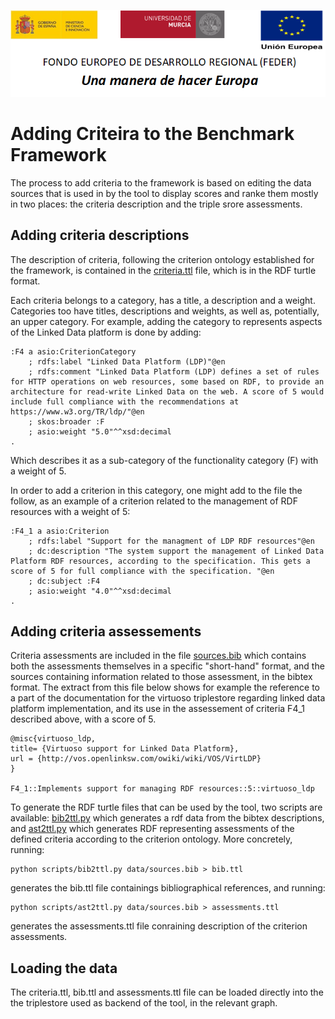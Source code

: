![](.//media/CabeceraDocumentosMD.png)

# Adding Criteira to the Benchmark Framework

The process to add criteria to the framework is based on editing the data sources that is used in by the tool to display scores and ranke them mostly in two places: the criteria description and the triple srore assessments. 

## Adding criteria descriptions

The description of criteria, following the criterion ontology established for the framework, is contained in the [criteria.ttl](https://github.com/HerculesCRUE/GnossDeustoBackend/blob/master/Benchmark/criterion-ontology/src/criteria.ttl) file, which is in the RDF turtle format.

Each criteria belongs to a category, has a title, a description and a weight. Categories too have titles, descriptions and weights, as well as, potentially, an upper category. For example, adding the category to represents aspects of the Linked Data platform is done by adding:

```
:F4 a asio:CriterionCategory
	; rdfs:label "Linked Data Platform (LDP)"@en
	; rdfs:comment "Linked Data Platform (LDP) defines a set of rules for HTTP operations on web resources, some based on RDF, to provide an architecture for read-write Linked Data on the web. A score of 5 would include full compliance with the recommendations at https://www.w3.org/TR/ldp/"@en
	; skos:broader :F
	; asio:weight "5.0"^^xsd:decimal
.
```

Which describes it as a sub-category of the functionality category (F) with a weight of 5.

In order to add a criterion in this category, one might add to the file the follow, as an example of a criterion related to the management of RDF resources with a weight of 5:

```
:F4_1 a asio:Criterion
	; rdfs:label "Support for the managment of LDP RDF resources"@en
	; dc:description "The system support the management of Linked Data Platform RDF resources, according to the specification. This gets a score of 5 for full compliance with the specification. "@en
	; dc:subject :F4
	; asio:weight "4.0"^^xsd:decimal
.
```

## Adding criteria assessements

Criteria assessments are included in the file [sources.bib](https://github.com/HerculesCRUE/GnossDeustoBackend/blob/master/Benchmark/triplestore-assessments/data/sources.bib) which contains both the assessments themselves in a specific "short-hand" format, and the sources containing information related to those assessment, in the bibtex format. The extract from this file below shows for example the reference to a part of the documentation for the virtuoso triplestore regarding linked data platform implementation, and its use in the assessement of criteria F4_1 described above, with a score of 5.

```
@misc{virtuoso_ldp,
title= {Virtuoso support for Linked Data Platform},
url = {http://vos.openlinksw.com/owiki/wiki/VOS/VirtLDP}
}

F4_1::Implements support for managing RDF resources::5::virtuoso_ldp
```

To generate the RDF turtle files that can be used by the tool, two scripts are available: [bib2ttl.py](https://github.com/HerculesCRUE/GnossDeustoBackend/blob/master/Benchmark/triplestore-assessments/scripts/bib2ttl.py) which generates a rdf data from the bibtex descriptions, and [ast2ttl.py](https://github.com/HerculesCRUE/GnossDeustoBackend/blob/master/Benchmark/triplestore-assessments/scripts/ast2ttl.py) which generates RDF representing assessments of the defined criteria according to the criterion ontology. More concretely, running:

```
python scripts/bib2ttl.py data/sources.bib > bib.ttl
```

generates the bib.ttl file containings bibliographical references, and running:

```
python scripts/ast2ttl.py data/sources.bib > assessments.ttl
```

generates the assessments.ttl file conraining description of the criterion assessments.

## Loading the data

The criteria.ttl, bib.ttl and assessments.ttl file can be loaded directly into the the triplestore used as backend of the tool, in the relevant graph.
